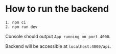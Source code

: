 # How to run the backend

```
1. npm ci
2. npm run dev
```

Console should output `App running on port 4000`.

Backend will be accessible at `localhost:4000/api`.
